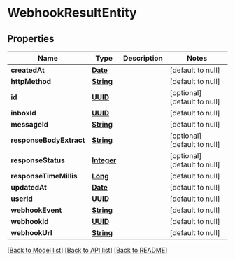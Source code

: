 # WebhookResultEntity
## Properties

Name | Type | Description | Notes
------------ | ------------- | ------------- | -------------
**createdAt** | [**Date**](DateTime) |  | [default to null]
**httpMethod** | [**String**](string) |  | [default to null]
**id** | [**UUID**](UUID) |  | [optional] [default to null]
**inboxId** | [**UUID**](UUID) |  | [default to null]
**messageId** | [**String**](string) |  | [default to null]
**responseBodyExtract** | [**String**](string) |  | [optional] [default to null]
**responseStatus** | [**Integer**](integer) |  | [optional] [default to null]
**responseTimeMillis** | [**Long**](long) |  | [default to null]
**updatedAt** | [**Date**](DateTime) |  | [default to null]
**userId** | [**UUID**](UUID) |  | [default to null]
**webhookEvent** | [**String**](string) |  | [default to null]
**webhookId** | [**UUID**](UUID) |  | [default to null]
**webhookUrl** | [**String**](string) |  | [default to null]

[[Back to Model list]](../README#documentation-for-models) [[Back to API list]](../README#documentation-for-api-endpoints) [[Back to README]](../README)


